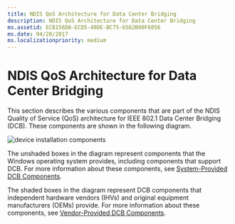 ```yaml
---
title: NDIS QoS Architecture for Data Center Bridging
description: NDIS QoS Architecture for Data Center Bridging
ms.assetid: ECB156D8-ECD5-49DE-BC75-6562B90F6056
ms.date: 04/20/2017
ms.localizationpriority: medium
---
```


# NDIS QoS Architecture for Data Center Bridging


This section describes the various components that are part of the NDIS Quality of Service (QoS) architecture for IEEE 802.1 Data Center Bridging (DCB). These components are shown in the following diagram.

![device installation components](images/dcb.png)

The unshaded boxes in the diagram represent components that the Windows operating system provides, including components that support DCB. For more information about these components, see [System-Provided DCB Components](system-provided-dcb-components.md).

The shaded boxes in the diagram represent DCB components that independent hardware vendors (IHVs) and original equipment manufacturers (OEMs) provide. For more information about these components, see [Vendor-Provided DCB Components](vendor-provided-dcb-components.md).

 

 





